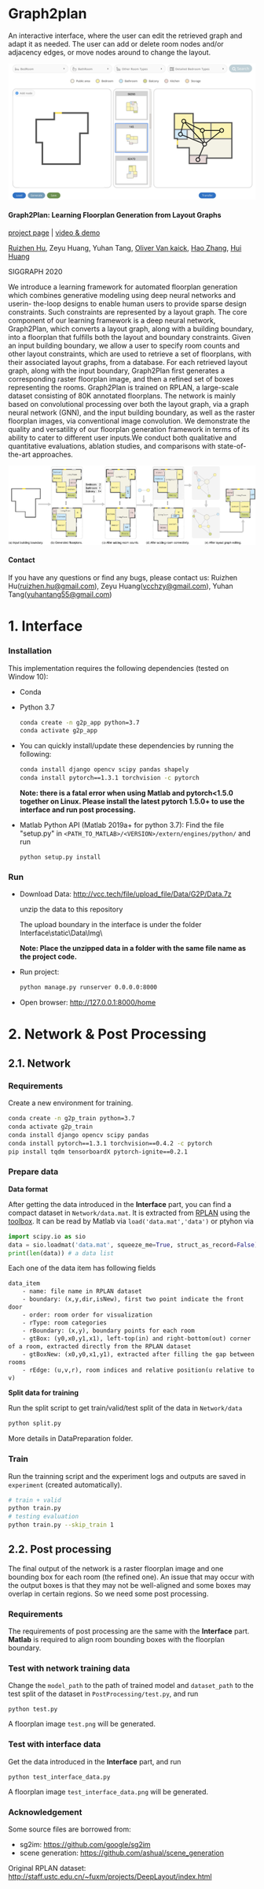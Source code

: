 # Graph2plan
An interactive interface, where the user can edit the retrieved graph and adapt it as needed. The user can add or delete room nodes and/or adjacency edges, or move nodes around to change the layout.

![Interface Image](./Interface/Img/interface.jpg)

#### Graph2Plan: Learning Floorplan Generation from Layout Graphs
[project page](https://vcc.tech/research/2020/Graph2Plan) | [video & demo](https://vcc.tech/file/upload_file//image/research/att202005081043/Graph2Plan.mp4)   

[Ruizhen Hu](http://csse.szu.edu.cn/staff/ruizhenhu/), Zeyu Huang, Yuhan Tang, [Oliver Van kaick](http://people.scs.carleton.ca/~olivervankaick/index.html), [Hao Zhang](http://www.cs.sfu.ca/~haoz/), [Hui Huang](http://vcc.szu.edu.cn/index-2.html)

SIGGRAPH 2020

We introduce a learning framework for automated floorplan generation which combines generative modeling using deep neural networks and userin- the-loop designs to enable human users to provide sparse design constraints. Such constraints are represented by a layout graph. The core component of our learning framework is a deep neural network, Graph2Plan, which converts a layout graph, along with a building boundary, into a floorplan that fulfills both the layout and boundary constraints. Given an input building boundary, we allow a user to specify room counts and other layout constraints, which are used to retrieve a set of floorplans, with their associated layout graphs, from a database. For each retrieved layout graph, along with the input boundary, Graph2Plan first generates a corresponding raster floorplan image, and then a refined set of boxes representing the rooms. Graph2Plan is trained on RPLAN, a large-scale dataset consisting of 80K annotated floorplans. The network is mainly based on convolutional processing over both the layout graph, via a graph neural network (GNN), and the input building boundary, as well as the raster floorplan images, via conventional image convolution. We demonstrate the quality and versatility of our floorplan generation framework in terms of its ability to cater to different user inputs.We conduct both qualitative and quantitative evaluations, ablation studies, and comparisons with state-of-the-art approaches.

![Paper Image](./Interface/Img/paper.png)


#### Contact
If you have any questions or find any bugs, please contact us: Ruizhen Hu(ruizhen.hu@gmail.com), Zeyu Huang(vcchzy@gmail.com), Yuhan Tang(yuhantang55@gmail.com)

# 1. Interface
### Installation
This implementation requires the following dependencies (tested on Window 10):

* Conda

* Python 3.7 

  ```bash
  conda create -n g2p_app python=3.7
  conda activate g2p_app
	```

* You can quickly install/update these dependencies by running the following:

  ```bash
  conda install django opencv scipy pandas shapely
  conda install pytorch==1.3.1 torchvision -c pytorch
  ``` 
  **Note: there is a fatal error when using Matlab and pytorch<1.5.0 together on Linux. Please install the latest pytorch 1.5.0+ to use the interface and run post processing.**
		
* Matlab Python API (Matlab 2019a+ for python 3.7):
  Find the file "setup.py" in `<PATH_TO_MATLAB>/<VERSION>/extern/engines/python/` and run
  
  ```
  python setup.py install
	```


###  Run

* Download Data: http://vcc.tech/file/upload_file/Data/G2P/Data.7z

	unzip the data to this repository
	
	The upload boundary in the interface is under the folder Interface\static\Data\Img\
	
	**Note: Place the unzipped data in a folder with the same file name as the project code.**
* Run project:

  ```bash
  python manage.py runserver 0.0.0.0:8000
  ```
		
* Open browser: http://127.0.0.1:8000/home
			
	

# 2. Network & Post Processing
## 2.1. Network
### Requirements

Create a new environment for training.

  ```bash
  conda create -n g2p_train python=3.7
  conda activate g2p_train
  conda install django opencv scipy pandas
  conda install pytorch==1.3.1 torchvision==0.4.2 -c pytorch
  pip install tqdm tensorboardX pytorch-ignite==0.2.1
  ```

### Prepare data

**Data format**

  After getting the data introduced in the **Interface** part, you can find a compact dataset in `Network/data.mat`. It is extracted from [RPLAN](http://staff.ustc.edu.cn/~fuxm/projects/DeepLayout/index.html) using the [toolbox](https://github.com/zzilch/RPLAN-Toolbox).
  It can be read by Matlab via `load('data.mat','data')` or ptyhon via

  ```python
  import scipy.io as sio
  data = sio.loadmat('data.mat', squeeze_me=True, struct_as_record=False)['data']
  print(len(data)) # a data list
  ```

  Each one of the data item has following fields

  ```
  data_item
      - name: file name in RPLAN dataset
      - boundary: (x,y,dir,isNew), first two point indicate the front door
      - order: room order for visualization
      - rType: room categories
      - rBoundary: (x,y), boundary points for each room
      - gtBox: (y0,x0,y1,x1), left-top(in) and right-bottom(out) corner of a room, extracted directly from the RPLAN dataset
      - gtBoxNew: (x0,y0,x1,y1), extracted after filling the gap between rooms
      - rEdge: (u,v,r), room indices and relative position(u relative to v)
  ```

**Split data for training**

  Run the split script to get train/valid/test split of the data in `Network/data`

  ```bash
  python split.py
  ```

More details in DataPreparation folder.

### Train

  Run the trainning script and the experiment logs and outputs are saved in `experiment` (created automatically).

  ```bash
  # train + valid
  python train.py
  # testing evaluation
  python train.py --skip_train 1 
  ```

## 2.2. Post processing
The final output of the network is a raster floorplan image and one bounding box for each room (the refined one). An issue that may occur with the output boxes is that they may not be well-aligned and some boxes may overlap in certain regions. So we need some post processing.

### Requirements
The requirements of post processing are the same with the **Interface** part. **Matlab** is required to align room bounding boxes with the floorplan boundary.

### Test with network training data

Change the `model_path` to the path of trained model and `dataset_path` to the test split of the dataset in `PostProcessing/test.py`, and run 

```
python test.py
```
A floorplan image `test.png` will be generated.  

### Test with interface data

Get the data introduced in the **Interface** part, and run

```
python test_interface_data.py
```
A floorplan image `test_interface_data.png` will be generated.  



### Acknowledgement

Some source files are borrowed from:
- sg2im: https://github.com/google/sg2im
- scene generation: https://github.com/ashual/scene_generation

Original RPLAN dataset: http://staff.ustc.edu.cn/~fuxm/projects/DeepLayout/index.html

